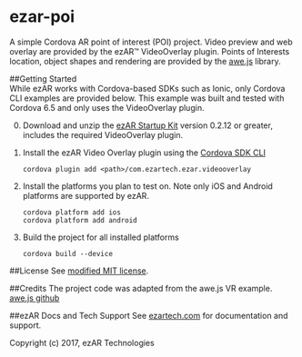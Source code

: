 # ezar-poi
A simple Cordova AR point of interest (POI) project. Video preview and 
web overlay are provided by the ezAR&trade; VideoOverlay plugin. Points 
of Interests location, object shapes and rendering are provided by the 
[awe.js](https://github.com/awe-media/awe.js) library.

##Getting Started  
While ezAR works with Cordova-based SDKs such as Ionic, only Cordova CLI examples are provided below. 
This example was built and tested with Cordova 6.5 and only uses the VideoOverlay plugin.

0. Download and unzip the [ezAR Startup Kit](https://ezartech.com/download/) version 0.2.12 or greater, 
includes the required VideoOverlay plugin.  

1. Install the ezAR Video Overlay plugin using the [Cordova SDK CLI](https://cordova.apache.org/)  

    ```
    cordova plugin add <path>/com.ezartech.ezar.videooverlay
    ```  
    
2. Install the platforms you plan to test on. Note only iOS and Android platforms are supported by ezAR.  

    ```
    cordova platform add ios
    cordova platform add android
    ```
    
3. Build the project for all installed platforms  

    ```
    cordova build --device
    ```  
  
##License
See [modified MIT license](LICENSE).  

##Credits
The project code was adapted from the awe.js VR example.
[awe.js github](https://github.com/awe-media/awe.js)  

##ezAR Docs and Tech Support
See [ezartech.com](http://ezartech.com) for documentation and support.


Copyright (c) 2017, ezAR Technologies     
